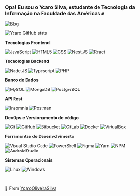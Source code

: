 ### Opa! Eu sou o Ycaro Silva, estudante de Tecnologia da Informação na Faculdade das Américas ✊

[![Blog](https://img.shields.io/badge/LinkedIn-0077B5?style=for-the-badge&logo=linkedin&logoColor=white/)](https://br.linkedin.com/in/ycaro-silva-688a2917a)


![Ycaro GitHub stats](https://github-readme-stats.vercel.app/api?username=YcaroOliveiraSilva&show_icons=true&theme=dark)


**Tecnologias Frontend**

  ![JavaScript](https://img.shields.io/badge/-JavaScript-333333?style=flat&logo=javascript)
  ![HTML5](https://img.shields.io/badge/-HTML5-333333?style=flat&logo=HTML5)
  ![CSS](https://img.shields.io/badge/-CSS-333333?style=flat&logo=CSS3&logoColor=1572B6)
  ![Nest.JS](https://img.shields.io/badge/-NestJS-333333?style=flat&logo=nestjs&logoColor=ea2845)
  ![React](https://img.shields.io/badge/-React-333333?style=flat&logo=react)
  
  
 **Tecnologias Backend**
 
  ![Node.JS](https://img.shields.io/badge/-Node.JS-333333?style=flat&logo=node.js)
  ![Typescript](https://img.shields.io/badge/-Typescript-333333?style=flat&logo=typescript)
  ![PHP](https://img.shields.io/badge/-PHP-333333?style=flat&logo=Php)

**Banco de Dados**
  
  ![MySQL](https://img.shields.io/badge/-MySQL-333333?style=flat&logo=MySQL)
  ![MongoDB](https://img.shields.io/badge/-MongoDB-333333?style=flat&logo=Mongodb)
  ![PostgreSQL](https://img.shields.io/badge/-PostgreSQL-333333?style=flat&logo=postgresql)
  
**API Rest**

  ![Insomnia](https://img.shields.io/badge/-Insomnia-333333?style=flat&logo=insomnia)
  ![Postman](https://img.shields.io/badge/-Postman-333333?style=flat&logo=postman)
  
**DevOps e Versionamento de código**

  ![Git](https://img.shields.io/badge/-Git-333333?style=flat&logo=git)
  ![GitHub](https://img.shields.io/badge/-GitHub-333333?style=flat&logo=github)
  ![Bitbucket](https://img.shields.io/badge/-Bitbucket-333333?style=flat&logo=Bitbucket&logoColor=blue)
  ![GitLab](https://img.shields.io/badge/-GitLab-333333?style=flat&logo=gitlab)
  ![Docker](https://img.shields.io/badge/-Docker-333333?style=flat&logo=docker)
  ![VirtualBox](https://img.shields.io/badge/-VirtualBox-333333?style=flat&logo=virtualbox)
  
  
 **Ferramentas de Desenvolvimento**
 
  ![Visual Studio Code](https://img.shields.io/badge/-Visual%20Studio%20Code-333333?style=flat&logo=visual-studio-code&logoColor=007ACC)
  ![PowerShell](https://img.shields.io/badge/-PowerShell-333333?style=flat&logo=powershell&logoColor=007ACC)
  ![Figma](https://img.shields.io/badge/-Figma-333333?style=flat&logo=figma&logoColor=007ACC)
  ![Yarn](https://img.shields.io/badge/-Yarn-333333?style=flat&logo=yarn&logoColor=007ACC)
  ![NPM](https://img.shields.io/badge/-NPM-333333?style=flat&logo=npm&logoColor=007ACC)
  ![AndroidStudio](https://img.shields.io/badge/-AndroidStudio-333333?style=flat&logo=androidstudio&logoColor=007ACC)
  
  
  **Sistemas Operacionais**

  ![Linux](https://img.shields.io/badge/-Linux-333333?style=flat&logo=linux)
  ![Windows](https://img.shields.io/badge/-Windows-333333?style=flat&logo=windows&logoColor=blue)
  
<br/></p>

🎩 From [YcaroOliveiraSilva](https://github.com/YcaroOliveiraSilva)





  


  
 
 
